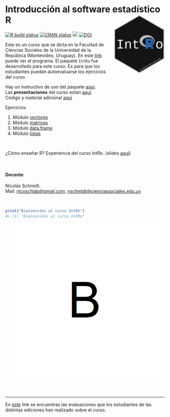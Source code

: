 
<!-- README.md is generated from README.Rmd. Please edit that file -->

# Introducción al software estadístico R <img src="man/figures/logo.png" style="margin-left:10px;margin-bottom:5px;" width="160" align="right"></a>

<!-- badges: start -->

[![R build
status](https://github.com/Nicolas-Schmidt/IntRo/workflows/R-CMD-check/badge.svg)](https://github.com/Nicolas-Schmidt/IntRo/actions)
[![CRAN
status](https://www.r-pkg.org/badges/version/IntRo)](https://CRAN.R-project.org/package=IntRo)
[![](https://img.shields.io/badge/devel%20version-1.5.2-orange.svg)](https://github.com/Nicolas-Schmidt/IntRo)
[![DOI](https://zenodo.org/badge/257654443.svg)](https://zenodo.org/badge/latestdoi/257654443)
<!-- badges: end -->

Este es un curso que se dicta en la Facultad de Ciencias Sociales de la
Universidad de la República (Montevideo, Uruguay). En este
[link](https://github.com/Nicolas-Schmidt/IntRo/tree/master/man/figures/codigo/Programa_IntRo.pdf)
puede ver el programa. El paquete `IntRo` fue desarrollado para este
curso. Es para que los estudiantes puedan autoevaluarse los ejercicios
del curso.

Hay un instructivo de uso del paquete
[aquí](https://github.com/Nicolas-Schmidt/IntRo/blob/master/inst/manual/Instructivo_IntRo.pdf).<br />
Las **presentaciones** del curso están
[aquí](https://github.com/Nicolas-Schmidt/IntRo/tree/master/inst/presentaciones).<br />
Código y material adicional
[aquí](https://github.com/Nicolas-Schmidt/IntRo/tree/master/man/figures/codigo)

Ejercicios:

1.  Módulo
    [vectores](https://github.com/Nicolas-Schmidt/IntRo/blob/master/inst/ejercicios/Ejercicios_M1.pdf)
2.  Módulo
    [matrices](https://github.com/Nicolas-Schmidt/IntRo/blob/master/inst/ejercicios/Ejercicios_M2.pdf)
3.  Módulo
    [data.frame](https://github.com/Nicolas-Schmidt/IntRo/blob/master/inst/ejercicios/Ejercicios_M3.pdf)
4.  Módulo
    [listas](https://github.com/Nicolas-Schmidt/IntRo/blob/master/inst/ejercicios/Ejercicios_M4.pdf)

<br />

¿Cómo enseñar R? Experiencia del curso IntRo. (slides
[aquí](https://github.com/Nicolas-Schmidt/IntRo/blob/master/man/Presentaciones/codigo/aprendeR.pdf))

<br />

#### **Docente**

Nicolás Schmidt.  
Mail: <nicoschlab@gmail.com>, <nschmidt@cienciassociales.edu.uy>

<br />

``` r
print("Bienvenidos al curso IntRo")
#> [1] "Bienvenidos al curso IntRo"
```

<center>
<img src="https://raw.githubusercontent.com/Nicolas-Schmidt/IntRo/master/man/figures/animation.gif"></a>
</center>

<br />

<br />

<br />

------------------------------------------------------------------------

En [este](https://github.com/Nicolas-Schmidt/Evaluaciones_IntRo) link se
encuentras las evaluaciones que los estudiantes de las distintas
ediciones han realizado sobre el curso.
